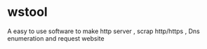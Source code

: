 # wstool
A easy to use software to make http server , scrap http/https , Dns enumeration and request website 

